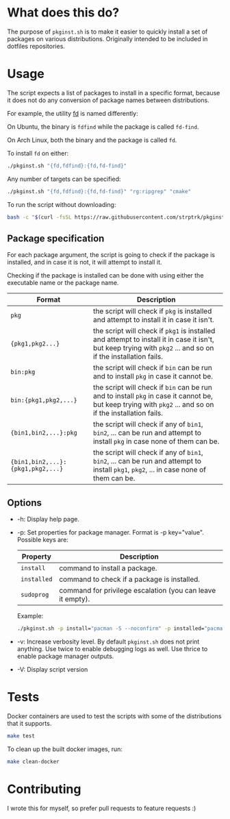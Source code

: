 # What does this do?

The purpose of `pkginst.sh` is to make it easier to quickly install a set of packages on various distributions.
Originally intended to be included in dotfiles repositories.

# Usage
The script expects a list of packages to install in a specific format, because
it does not do any conversion of package names between distributions.

For example, the utility [fd](https://github.com/sharkdp/fd) is named differently:

On Ubuntu, the binary is `fdfind` while the package is called `fd-find`.

On Arch Linux, both the binary and the package is called `fd`.

To install `fd` on either:
```sh
./pkginst.sh "{fd,fdfind}:{fd,fd-find}"
```

Any number of targets can be specified:
```sh
./pkginst.sh "{fd,fdfind}:{fd,fd-find}" "rg:ripgrep" "cmake"
```

To run the script without downloading:
```sh
bash -c "$(curl -fsSL https://raw.githubusercontent.com/strptrk/pkginst.sh/main/pkginst.sh)" pkginst.sh -vv "{fd,fdfind}:{fd,fd-find}" "rg:ripgrep" "cmake"
```

## Package specification

For each package argument, the script is going to check if the package is installed,
and in case it is not, it will attempt to install it.

Checking if the package is installed can be done with using either the executable name or the package name.

| Format  | Description |
| ------------- | ------------- |
| `pkg` | the script will check if `pkg` is installed and attempt to install it in case it isn't. |
| `{pkg1,pkg2...}` | the script will check if `pkg1` is installed and attempt to install it in case it isn't, but keep trying with `pkg2` ... and so on if the installation fails. |
| `bin:pkg` | the script will check if `bin` can be run and to install `pkg` in case it cannot be. |
| `bin:{pkg1,pkg2,...}` | the script will check if `bin` can be run and to install `pkg` in case it cannot be, but keep trying with `pkg2` ... and so on if the installation fails. |
| `{bin1,bin2,...}:pkg` | the script will check if any of `bin1`, `bin2`, ... can be run and attempt to install `pkg` in case none of them can be. |
| `{bin1,bin2,...}:{pkg1,pkg2,...}` | the script will check if any of `bin1`, `bin2`, ... can be run and attempt to install `pkg1`, `pkg2`, ... in case none of them can be. |

## Options
- -h: Display help page.
- -p: Set properties for package manager. Format is -p key="value". Possible keys are:

    | Property  | Description |
    | ------------- | ------------- |
    | `install`  | command to install a package.  |
    | `installed`  | command to check if a package is installed.  |
    | `sudoprog`  | command for privilege escalation (you can leave it empty). |

    Example:
    ```sh
    ./pkginst.sh -p install="pacman -S --noconfirm" -p installed="pacman -Q" -p sudoprog="doas" "rg:ripgrep"
    ```

- -v: Increase verbosity level. By default `pkginst.sh` does not print anything. Use twice to enable debugging logs as well. Use thrice to enable package manager outputs.
- -V: Display script version

# Tests
Docker containers are used to test the scripts with some of the distributions that it supports.
```sh
make test
```
To clean up the built docker images, run:
```sh
make clean-docker
```

# Contributing
I wrote this for myself, so prefer pull requests to feature requests :)
